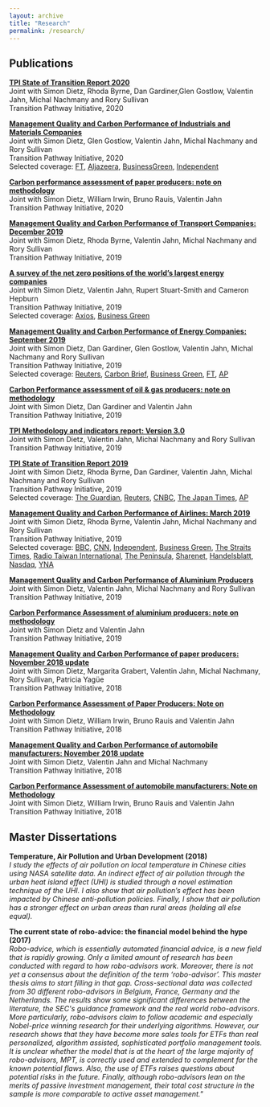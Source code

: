 ```yaml
---
layout: archive
title: "Research"
permalink: /research/
---
```


## Publications

**[TPI State of Transition Report 2020](https://www.transitionpathwayinitiative.org/tpi/publications/50.pdf?type=Publication)**  
  Joint with Simon Dietz, Rhoda Byrne, Dan Gardiner,Glen Gostlow, Valentin Jahn, Michal Nachmany and Rory Sullivan  
  Transition Pathway Initiative, 2020

**[Management Quality and Carbon Performance of Industrials and Materials Companies](https://www.transitionpathwayinitiative.org/tpi/publications/47.pdf?type=Publication)**    
  Joint with Simon Dietz, Glen Gostlow, Valentin Jahn, Michal Nachmany and Rory Sullivan  
  Transition Pathway Initiative, 2020  
  Selected coverage: [FT](https://www.ft.com/content/d94aa146-445a-11ea-a43a-c4b328d9061c), [Aljazeera](https://www.aljazeera.com/ajimpact/18-trillion-investor-group-calls-industry-giants-climate-200203191455108.html), [BusinessGreen](https://www.businessgreen.com/news/4009939/report-industrial-giants-guilty-slow-progress-climate-action), [Independent](https://www.independent.co.uk/news/business/comment/climate-crisis-industry-transition-pathway-initiative-fund-management-investment-a9311621.html)

**[Carbon performance assessment of paper producers: note on methodology](https://www.transitionpathwayinitiative.org/tpi/publications/49.pdf?type=Publication)**  
  Joint with Simon Dietz, William Irwin, Bruno Rauis, Valentin Jahn  
  Transition Pathway Initiative, 2020

**[Management Quality and Carbon Performance of Transport Companies: December 2019](https://www.transitionpathwayinitiative.org/tpi/publications/42.pdf?type=Publication)**  
  Joint with Simon Dietz, Rhoda Byrne, Valentin Jahn, Michal Nachmany and Rory Sullivan  
  Transition Pathway Initiative, 2019

**[A survey of the net zero positions of the world’s largest energy companies](http://www.lse.ac.uk/GranthamInstitute/tpi/wp-content/uploads/2019/11/A-survey-of-the-net-zero-positions-of-the-worlds-largest-energy-companies-3.pdf)**  
  Joint with Simon Dietz, Valentin Jahn, Rupert Stuart-Smith and Cameron Hepburn  
  Transition Pathway Initiative, 2019  
  Selected coverage: [Axios](https://www.axios.com/newsletters/axios-generate-cb88ac28-a3f1-4030-bdcd-e2f6ffce3e15.html?chunk=3#story3), [Business Green](https://www.businessgreen.com/bg/news-analysis/3083645/9-in-10-of-worlds-energy-companies-have-no-plan-to-reach-net-zero)

**[Management Quality and Carbon Performance of Energy Companies: September 2019](http://www.lse.ac.uk/GranthamInstitute/tpi/wp-content/uploads/2019/09/Management-quality-and-carbon-performance-of-energy-sectors-final-180919.pdf)**  
  Joint with Simon Dietz, Dan Gardiner, Glen Gostlow, Valentin Jahn, Michal Nachmany and Rory Sullivan  
  Transition Pathway Initiative, 2019  
  Selected coverage: [Reuters](https://uk.reuters.com/article/uk-climate-change-summit-investors/investors-turn-heat-on-big-oil-ahead-of-u-n-climate-summit-idUKKBN1W22SL), [Carbon Brief](https://www.carbonbrief.org/daily-brief/leading-countries-blocked-from-speaking-at-un-climate-summit), [Business Green](https://www.businessgreen.com/bg/news-analysis/3081680/investors-call-for-greater-transparency-over-climate-plans-and-lobbying-activity-as-climate-risk-fears-grow), [FT](https://www.ft.com/content/2c44d5d2-e9b7-11e9-a240-3b065ef5fc55), [AP](https://apnews.com/8bcebf4630584234b45654ac26374d2c)

**[Carbon Performance assessment of oil & gas producers: note on methodology](http://www.lse.ac.uk/GranthamInstitute/tpi/wp-content/uploads/2019/09/Methodology-note-for-Oil-and-Gas.pdf)**  
  Joint with Simon Dietz, Dan Gardiner and Valentin Jahn  
  Transition Pathway Initiative, 2019

**[TPI Methodology and indicators report: Version 3.0](http://www.lse.ac.uk/GranthamInstitute/tpi/wp-content/uploads/2019/09/Methodology-and-Indicator-Report-v3.0-Final.pdf)**  
  Joint with Simon Dietz, Valentin Jahn, Michal Nachmany and Rory Sullivan  
  Transition Pathway Initiative, 2019

**[TPI State of Transition Report 2019](http://www.lse.ac.uk/GranthamInstitute/tpi/wp-content/uploads/2019/07/TPI-State-of-Transition-Report-2019-1.pdf)**  
  Joint with Simon Dietz, Rhoda Byrne, Dan Gardiner, Valentin Jahn, Michal Nachmany and Rory Sullivan  
  Transition Pathway Initiative, 2019  
  Selected coverage: [The Guardian](https://www.theguardian.com/environment/2019/jul/10/quarter-of-worlds-biggest-firms-fail-to-disclose-greenhouse-gas-emissions?CMP=Share_AndroidApp_Copy_to_clipboard), [Reuters](https://uk.reuters.com/article/us-climate-change-business/most-big-co2-emitting-firms-not-on-track-for-climate-goals-report-idUKKCN1U42Q7), [CNBC](https://www.cnbc.com/2019/07/09/reuters-america-most-big-co2-emitting-firms-not-on-track-for-climate-goals-report.html?__source=sharebar%7Ctwitter&par=sharebar), [The Japan Times](https://www.japantimes.co.jp/news/2019/07/10/world/science-health-world/worlds-biggest-polluting-firms-not-track-climate-goals-study-finds/#.XebmGS2ca9Y), [AP](https://apnews.com/01cf6a1c2846421eb6fcc85a0c53e761)


**[Management Quality and Carbon Performance of Airlines: March 2019](http://www.lse.ac.uk/GranthamInstitute/tpi/wp-content/uploads/2019/03/Management-quality-and-carbon-performance-of-airlines-040319-1730.pdf)**  
  Joint with Simon Dietz, Rhoda Byrne, Valentin Jahn, Michal Nachmany and Rory Sullivan  
  Transition Pathway Initiative, 2019  
  Selected coverage: [BBC](https://www.bbc.com/news/science-environment-47460958), [CNN](https://www.cnn.com/2019/03/05/business/airlines-climate-change-emissions/index.html), [Independent](https://www.independent.co.uk/news/business/news/worlds-top-20-airlines-climate-change-commitments-a8807746.html), [Business Green](https://www.businessgreen.com/bg/news/3072031/airlines-under-pressure-to-act-on-emissions), [The Straits Times](https://www.straitstimes.com/world/airlines-stall-in-tackling-climate-change-investor-group), [Radio Taiwan International](https://www.rti.org.tw/news/view/id/2013457), [The Peninsula](https://www.thepeninsulaqatar.com/article/05/03/2019/Airlines-stall-in-tackling-climate-change---investor-group), [Sharenet](https://www.sharenet.co.za/news/Airlines_stall_in_tackling_climate_change__investor_group/a94d841976cbbde80ef4f3f868ee6493), [Handelsblatt](https://www.handelsblatt.com/unternehmen/handel-konsumgueter/billigflieger-so-will-ryanair-zum-oeko-vorreiter-werden/24420274.html?ticket=ST-4603623-enaocebjUEgDFjIJsM5F-ap3), [Nasdaq](https://www.nasdaq.com/articles/airlines-stall-tackling-climate-change-investor-group-2019-03-05), [YNA](https://m.yna.co.kr/view/AKR20190306148100009)

**[Management Quality and Carbon Performance of Aluminium Producers](http://www.lse.ac.uk/GranthamInstitute/tpi/wp-content/uploads/2019/03/Management-quality-and-carbon-performance-of-aluminium-producers.pdf)**  
  Joint with Simon Dietz, Valentin Jahn, Michal Nachmany and Rory Sullivan  
  Transition Pathway Initiative, 2019

**[Carbon Performance Assessment of aluminium producers: note on methodology](http://www.lse.ac.uk/GranthamInstitute/tpi/wp-content/uploads/2019/02/Aluminium-Feb-19-Methodology-note-1.pdf)**  
  Joint with Simon Dietz and Valentin Jahn  
  Transition Pathway Initiative, 2019

**[Management Quality and Carbon Performance of paper producers: November 2018 update](http://www.lse.ac.uk/GranthamInstitute/tpi/wp-content/uploads/2018/11/MQ-and-CP-of-paper-and-pulp-producers-26-Nov-18.pdf)**  
  Joint with Simon Dietz, Margarita Grabert, Valentin Jahn, Michal Nachmany, Rory Sullivan, Patricia Yagüe  
  Transition Pathway Initiative, 2018

**[Carbon Performance Assessment of Paper Producers: Note on Methodology](http://www.lse.ac.uk/GranthamInstitute/tpi/wp-content/uploads/2018/11/TPI-Methodology-Note-Pulp-and-Paper-November-18.pdf)**  
  Joint with Simon Dietz, William Irwin, Bruno Rauis and Valentin Jahn  
  Transition Pathway Initiative, 2018

**[Management Quality and Carbon Performance of automobile manufacturers: November 2018 update](http://www.lse.ac.uk/GranthamInstitute/tpi/wp-content/uploads/2018/11/Management-quality-and-carbon-performance-of-automobile-manufacturers.pdf)**  
  Joint with  Simon Dietz, Valentin Jahn and Michal Nachmany  
  Transition Pathway Initiative, 2018

**[Carbon Performance Assessment of automobile manufacturers: Note on Methodology](Autos-Methodology-Nov-2018.pdf)**  
  Joint with Simon Dietz, William Irwin, Bruno Rauis and Valentin Jahn  
  Transition Pathway Initiative, 2018


## Master Dissertations

**Temperature, Air Pollution and Urban Development (2018)**  
  *I  study  the  effects  of  air  pollution  on  local  temperature  in  Chinese  cities using NASA satellite data. An indirect effect of air pollution through the urban heat island effect (UHI) is studied through a novel estimation technique of the UHI. I also show that air pollution’s effect has been impacted by Chinese anti-pollution policies.  Finally,  I show that air pollution has a stronger effect on urban areas than rural areas (holding all else equal).*

**The current state of robo-advice: the financial model behind the hype (2017)**  
  *Robo-advice, which is essentially automated financial advice, is a new field that is rapidly growing. Only a limited amount of research has been conducted with regard to how robo-advisors work. Moreover, there is not yet a consensus about the definition of the term ‘robo-advisor’. This master thesis aims to start filling in that gap. Cross-sectional data was collected from 30 different robo-advisors in Belgium, France, Germany and the Netherlands. The results show some significant differences between the literature, the SEC's guidance framework and the real world robo-advisors. More particularly, robo-advisors claim to follow academic and especially Nobel-price winning research for their underlying algorithms. However, our research shows that they have become more sales tools for ETFs than real personalized, algorithm assisted, sophisticated portfolio management tools. It is unclear whether the model that is at the heart of the large majority of robo-advisors, MPT, is correctly used and extended to complement for the known potential flaws. Also, the use of ETFs raises questions about potential risks in the future. Finally, although robo-advisors lean on the merits of passive investment management, their total cost structure in the sample is more comparable to active asset management."*
